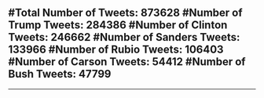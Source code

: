 #Total Number of Tweets: 873628 
#Number of Trump Tweets: 284386
#Number of Clinton Tweets: 246662
#Number of Sanders Tweets: 133966
#Number of Rubio Tweets: 106403
#Number of Carson Tweets: 54412
#Number of Bush Tweets: 47799
---
---
